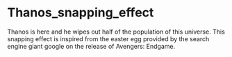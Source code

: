 # Thanos_snapping_effect
Thanos is here and he wipes out half of the population of this universe. This snapping effect is inspired from the easter egg provided by the search engine giant google on the release of Avengers: Endgame.
